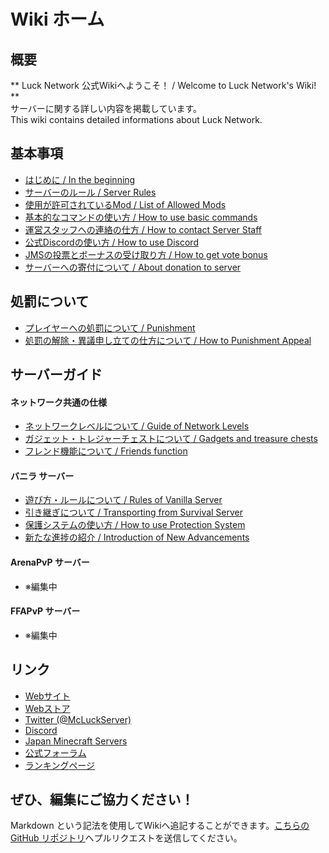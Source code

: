 # Wiki ホーム

## 概要
  ** Luck Network 公式Wikiへようこそ！ / Welcome to Luck Network's Wiki! **   
	サーバーに関する詳しい内容を掲載しています。   
	This wiki contains detailed informations about Luck Network.   

## 基本事項
  * [はじめに / In the beginning](in_the_beginnings.md)
  * [サーバーのルール / Server Rules](rules.md)
  * [使用が許可されているMod / List of Allowed Mods](mods.md)
  * [基本的なコマンドの使い方 / How to use basic commands](basic_cmds.md)
  * [運営スタッフへの連絡の仕方 / How to contact Server Staff](report.md)
  * [公式Discordの使い方 / How to use Discord](discord.md)
  * [JMSの投票とボーナスの受け取り方 / How to get vote bonus](vote.md)
  * [サーバーへの寄付について / About donation to server](donate.md)



## 処罰について
  * [プレイヤーへの処罰について / Punishment](punish.md)
  * [処罰の解除・異議申し立ての仕方について / How to Punishment Appeal](appeal.md)  

## サーバーガイド
#### ネットワーク共通の仕様
  * [ネットワークレベルについて / Guide of Network Levels](nlv.md)
  * [ガジェット・トレジャーチェストについて / Gadgets and treasure chests](gadgets.md)
  * [フレンド機能について / Friends function](friends.md)

#### バニラ サーバー
  * [遊び方・ルールについて / Rules of Vanilla Server](vanilla_rules.md)
  * [引き継ぎについて / Transporting from Survival Server](vanilla_trans.md)
  * [保護システムの使い方 / How to use Protection System](lwc.md)
  * [新たな進捗の紹介 / Introduction of New Advancements](vanilla_advancements.md)  

#### ArenaPvP サーバー
  * ※編集中

#### FFAPvP サーバー
  * ※編集中

## リンク
  * [Webサイト](https://lucknetwork.jp)
  * [Webストア](https://lucknetwork.buycraft.net/)
  * [Twitter (@McLuckServer)](https://twitter.com/McLuckServer)
  * [Discord](discord.md)
  * [Japan Minecraft Servers](https://minecraft.jp/servers/lucknetwork.jp)
  * [公式フォーラム](https://forum.lucknetwork.jp/)
  * [ランキングページ](https://rankings.lucknetwork.jp/level)

## ぜひ、編集にご協力ください！
Markdown という記法を使用してWikiへ追記することができます。[こちらの GitHub リポジトリ](https://github.com/lucknet/luckwiki)へプルリクエストを送信してください。
